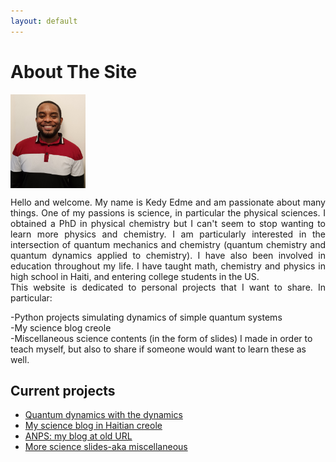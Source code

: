 ```yaml
---
layout: default
---
```

# About The Site

<div align="justify">
<img align="center" width="120" height="150" src="me.jpg">

Hello and welcome. My name is Kedy Edme and 
am passionate about many things. One of my passions is science, 
in particular the physical sciences. I obtained a PhD in physical chemistry
but I can't seem to stop wanting to learn more physics and chemistry. 
I am particularly interested in the intersection of quantum mechanics
and chemistry (quantum chemistry and quantum dynamics
applied to chemistry). I have also been involved in education throughout my life. 
I have taught math, chemistry and physics in high school in Haiti, 
and entering college students in the US.  
This website is dedicated to personal projects that I want to share.
In particular:  
 </div> 

-Python projects simulating dynamics of simple quantum systems  
-My science blog creole  
-Miscellaneous science contents (in the form of slides) I made in order to teach myself,
but also to share if someone would want to learn these as well.  



## Current projects

- [Quantum dynamics with the dynamics](/projects/quantumdynamics/QDWD_intro.md)
- [My science blog in Haitian creole](/projects/ANPS/posts/Akey.md)
- [ANPS: my blog at old URL](https://anps.space/)
- [More science slides-aka miscellaneous](/projects/Miscellaneous/miscellaneous.md)


